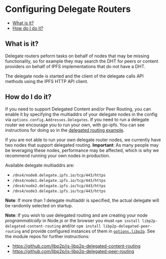 # Configuring Delegate Routers  <!-- omit in toc -->

- [What is it?](#what-is-it)
- [How do I do it?](#how-do-i-do-it)

## What is it?

Delegate routers peform tasks on behalf of nodes that may be missing functionality, so for example they may search the DHT for peers or content providers on behalf of IPFS implementations that do not have a DHT.

The delegate node is started and the client of the delegate calls API methods using the IPFS HTTP API client.

## How do I do it?

If you need to support Delegated Content and/or Peer Routing, you can enable it by specifying the multiaddrs of your delegate nodes in the config via `options.config.Addresses.Delegates`. If you need to run a delegate router we encourage you to run your own, with go-ipfs. You can see instructions for doing so in the [delegated routing example](https://github.com/libp2p/js-libp2p/tree/master/examples/delegated-routing).

If you are not able to run your own delegate router nodes, we currently have two nodes that support delegated routing. **Important**: As many people may be leveraging these nodes, performance may be affected, which is why we recommend running your own nodes in production.

Available delegate multiaddrs are:

- `/dns4/node0.delegate.ipfs.io/tcp/443/https`
- `/dns4/node1.delegate.ipfs.io/tcp/443/https`
- `/dns4/node2.delegate.ipfs.io/tcp/443/https`
- `/dns4/node3.delegate.ipfs.io/tcp/443/https`

**Note**: If more than 1 delegate multiaddr is specified, the actual delegate will be randomly selected on startup.

**Note**: If you wish to use delegated routing and are creating your node _programmatically_ in Node.js or the browser you must `npm install libp2p-delegated-content-routing` and/or `npm install libp2p-delegated-peer-routing` and provide configured instances of them in [`options.libp2p`](#optionslibp2p). See the module repos for further instructions:

- https://github.com/libp2p/js-libp2p-delegated-content-routing
- https://github.com/libp2p/js-libp2p-delegated-peer-routing
